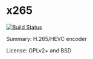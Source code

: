 # 		x265

[![Build Status](https://travis-ci.org/UnitedRPMs/x265.svg?branch=master)](https://travis-ci.org/UnitedRPMs/x265)
 
Summary: 	H.265/HEVC encoder
 
License: 	GPLv2+ and BSD



 
